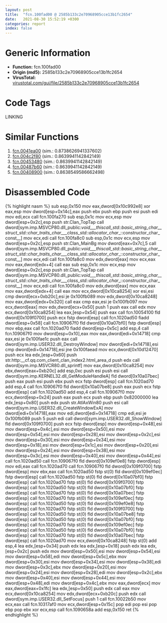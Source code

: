 ```yaml
---
layout: post
title:  "fcn.100fad00 @ 2585b133c2e70968905cce13b1fc2654"
date:   2021-08-30 15:52:19 +0300
categories: report
index: false
---
```


# Generic Information
- **Function:** fcn.100fad00
- **Origin (md5):** 2585b133c2e70968905cce13b1fc2654
- **VirusTotal:** [virustotal.com/gui/file/2585b133c2e70968905cce13b1fc2654][virustotal_ref]

# Code Tags
<span class="tag" id="LINKING">LINKING</span>


# Similar Functions

1. [fcn.0041ea00][similar_1_ref] (sim.: 0.8738626941337602)
2. [fcn.004c2f80][similar_2_ref] (sim.: 0.8639941142842149)
3. [fcn.00453480][similar_3_ref] (sim.: 0.8639941142842149)
4. [fcn.00487b60][similar_4_ref] (sim.: 0.8639941142842149)
5. [fcn.00408900][similar_5_ref] (sim.: 0.8638549586662498)


# Disassembled Code

{% highlight nasm %}
sub esp,0x150
mov eax,dword[0x10c992e8]
xor eax,esp
mov dword[esp+0x14c],eax
push ebx
push ebp
push esi
push edi
mov edi,ecx
call fcn.100fa270
sub esp,0x1c
mov ecx,esp
mov dword[esp+0x2c],esp
push str.Clan_TopTap
call dword[sym.imp.MSVCP80.dll_public:_void___thiscall_std::basic_string_char__struct_std::char_traits_char___class_std::allocator_char__::constructor_char_const__]
mov ecx,edi
call fcn.100fa8c0
sub esp,0x1c
mov ecx,esp
mov dword[esp+0x2c],esp
push str.Clan_MainBg
mov dword[eax+0x7c],5
call dword[sym.imp.MSVCP80.dll_public:_void___thiscall_std::basic_string_char__struct_std::char_traits_char___class_std::allocator_char__::constructor_char_const__]
mov ecx,edi
call fcn.100fa8c0
mov edx,dword[eax]
mov ecx,eax
mov eax,dword[edx+4]
call eax
sub esp,0x1c
mov ecx,esp
mov dword[esp+0x2c],esp
push str.Clan_TopTap
call dword[sym.imp.MSVCP80.dll_public:_void___thiscall_std::basic_string_char__struct_std::char_traits_char___class_std::allocator_char__::constructor_char_const__]
mov ecx,edi
call fcn.100fa8c0
mov edx,dword[eax]
mov ecx,eax
mov eax,dword[edx+4]
call eax
mov ecx,dword[0x10ca8254]
xor esi,esi
cmp dword[ecx+0xb20c],esi
je 0x100fb089
mov edx,dword[0x10ca8248]
mov eax,dword[edx+0x320]
call eax
cmp eax,esi
je 0x100fb097
mov ecx,dword[eax]
mov edx,dword[ecx+0x50]
push 1
push eax
call edx
mov ecx,dword[0x10ca8254]
lea eax,[esp+0x54]
push eax
call fcn.10054100
fld dword[0x109f0700]
push ecx
fstp dword[esp]
call fcn.1020ad50
fiadd dword[esp+0x58]
call fcn.109067f0
fld dword[0x10a07bf0]
fstp dword[esp]
mov ebp,eax
call fcn.1020ad70
fiadd dword[esp+0x5c]
add esp,4
call fcn.109067f0
mov dword[esp+0x10],eax
mov eax,dword[edi+0x14718]
cmp eax,esi
je 0x100fae1c
push eax
call dword[sym.imp.USER32.dll_DestroyWindow]
mov dword[edi+0x14718],esi
cmp dword[edi+0x14718],esi
jne 0x100faead
mov ecx,dword[0x10d12470]
push ecx
lea edx,[esp+0x60]
push str.http:__cf.qq.com_client_clan_index2.html_area_d
push edx
call dword[sym.imp.MSVCR80.dll_sprintf]
mov eax,dword[0x10ca8254]
mov ebx,dword[eax+0xb20c]
add esp,0xc
push esi
push esi
call dword[sym.imp.KERNEL32.dll_GetModuleHandleA]
fld dword[0x10a07bec]
push eax
push esi
push ebx
push ecx
fstp dword[esp]
call fcn.1020ad70
add esp,4
call fcn.109067f0
fld dword[0x10a07be8]
push eax
push ecx
fstp dword[esp]
call fcn.1020ad50
add esp,4
call fcn.109067f0
mov ecx,dword[esp+0x24]
push eax
push ecx
push ebp
push 0x82000000
lea edx,[esp+0x80]
push edx
push str.AtlAxWin80
push esi
call dword[sym.imp.USER32.dll_CreateWindowExA]
mov dword[edi+0x14718],eax
mov edi,dword[edi+0x14718]
cmp edi,esi
je 0x100fb089
push 5
push edi
call dword[sym.imp.USER32.dll_ShowWindow]
fld dword[0x109f0700]
push ecx
fstp dword[esp]
mov dword[esp+0x48],esi
mov dword[esp+0x4c],esi
mov dword[esp+0x50],esi
mov dword[esp+0x54],esi
mov dword[esp+0x28],esi
mov dword[esp+0x2c],esi
mov dword[esp+0x30],esi
mov dword[esp+0x34],esi
mov dword[esp+0x18],esi
mov dword[esp+0x1c],esi
mov dword[esp+0x20],esi
mov dword[esp+0x24],esi
mov dword[esp+0x38],esi
mov dword[esp+0x3c],esi
mov dword[esp+0x40],esi
mov dword[esp+0x44],esi
call fcn.1020ad50
call fcn.109067f0
fld dword[0x109ef0e8]
fstp dword[esp]
mov edi,eax
call fcn.1020ad70
call fcn.109067f0
fld dword[0x109f0700]
fstp dword[esp]
mov ebx,eax
call fcn.1020ad50
fstp st(0)
fld dword[0x109ef0ec]
fstp dword[esp]
call fcn.1020ad50
fstp st(0)
fld dword[0x10a07bf0]
fstp dword[esp]
call fcn.1020ad70
fstp st(0)
fld dword[0x109f0700]
fstp dword[esp]
call fcn.1020ad50
fstp st(0)
fld dword[0x10a07bf0]
fstp dword[esp]
call fcn.1020ad70
fstp st(0)
fld dword[0x10a07bec]
fstp dword[esp]
call fcn.1020ad70
fstp st(0)
fld dword[0x109ef0ec]
fstp dword[esp]
call fcn.1020ad50
fstp st(0)
fld dword[0x109ef0e8]
fstp dword[esp]
call fcn.1020ad70
fstp st(0)
fld dword[0x109f0700]
fstp dword[esp]
call fcn.1020ad50
fstp st(0)
fld dword[0x10a07be8]
fstp dword[esp]
call fcn.1020ad50
fstp st(0)
fld dword[0x10a07bf0]
fstp dword[esp]
call fcn.1020ad70
fstp st(0)
fld dword[0x109ef0ec]
fstp dword[esp]
call fcn.1020ad50
fstp st(0)
fld dword[0x10a07bf0]
fstp dword[esp]
call fcn.1020ad70
fstp st(0)
fld dword[0x10a07bec]
fstp dword[esp]
call fcn.1020ad70
mov ecx,dword[0x10ca8248]
fstp st(0)
add esp,4
lea edx,[esp+0x34]
push edx
lea edx,[esp+0x18]
push edx
lea edx,[esp+0x2c]
push edx
mov dword[esp+0x50],esi
mov dword[esp+0x54],esi
mov dword[esp+0x58],edi
mov dword[esp+0x5c],ebx
mov dword[esp+0x30],esi
mov dword[esp+0x34],esi
mov dword[esp+0x38],edi
mov dword[esp+0x3c],ebx
mov dword[esp+0x20],esi
mov dword[esp+0x24],esi
mov dword[esp+0x28],edi
mov dword[esp+0x2c],ebx
mov dword[esp+0x40],esi
mov dword[esp+0x44],esi
mov dword[esp+0x48],edi
mov dword[esp+0x4c],ebx
mov eax,dword[ecx]
mov eax,dword[eax+0x1fc]
lea edx,[esp+0x50]
push edx
call eax
mov ecx,dword[0x10ca8254]
mov edx,dword[ecx+0xb20c]
push edx
call dword[sym.imp.USER32.dll_SetFocus]
push 1
call fcn.10022b50
mov ecx,eax
call fcn.10317af0
mov ecx,dword[esp+0x15c]
pop edi
pop esi
pop ebp
pop ebx
xor ecx,esp
call fcn.1090658a
add esp,0x150
ret
{% endhighlight %}


[similar_1_ref]: /report/fcn.0041ea00@be7fba7cc724acf4ae2900d99e0fc9c3
[similar_2_ref]: /report/fcn.004c2f80@279a61b1e76da49531f1f16fd1102a2d
[similar_3_ref]: /report/fcn.00453480@289859175c221b107317af7727d26c17
[similar_4_ref]: /report/fcn.00487b60@be7fba7cc724acf4ae2900d99e0fc9c3
[similar_5_ref]: /report/fcn.00408900@0aa2d73a5300dff2412388945614b507
[virustotal_ref]: https://www.virustotal.com/gui/file/2585b133c2e70968905cce13b1fc2654